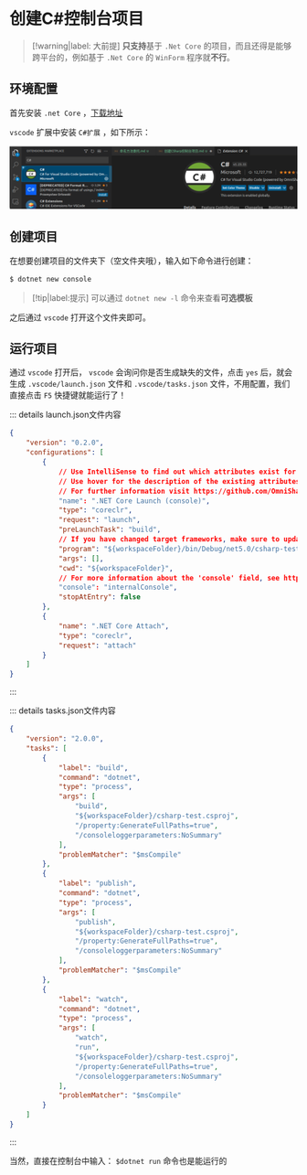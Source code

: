 # 创建C#控制台项目

> [!warning|label: 大前提]
> **只支持**基于 `.Net Core` 的项目，而且还得是能够跨平台的，例如基于 `.Net Core` 的 `WinForm` 程序就**不行**。

## 环境配置

首先安装 `.net Core` ，[下载地址](https://dotnet.microsoft.com/download)

`vscode` 扩展中安装 `C#扩展` ，如下所示：

![vscodeCSharp扩展](assets/images/vscodeCSharp扩展.png)

## 创建项目

在想要创建项目的文件夹下（空文件夹哦），输入如下命令进行创建：

```bash
$ dotnet new console
```

> [!tip|label:提示]
> 可以通过 `dotnet new -l` 命令来查看**可选模板**


之后通过 `vscode` 打开这个文件夹即可。

## 运行项目

通过 `vscode` 打开后， `vscode` 会询问你是否生成缺失的文件，点击 `yes` 后，就会生成 `.vscode/launch.json` 文件和 `.vscode/tasks.json` 文件，不用配置，我们直接点击 `F5` 快捷键就能运行了！

::: details launch.json文件内容

```json
{
    "version": "0.2.0",
    "configurations": [
        {
            // Use IntelliSense to find out which attributes exist for C# debugging
            // Use hover for the description of the existing attributes
            // For further information visit https://github.com/OmniSharp/omnisharp-vscode/blob/master/debugger-launchjson.md
            "name": ".NET Core Launch (console)",
            "type": "coreclr",
            "request": "launch",
            "preLaunchTask": "build",
            // If you have changed target frameworks, make sure to update the program path.
            "program": "${workspaceFolder}/bin/Debug/net5.0/csharp-test.dll",
            "args": [],
            "cwd": "${workspaceFolder}",
            // For more information about the 'console' field, see https://aka.ms/VSCode-CS-LaunchJson-Console
            "console": "internalConsole",
            "stopAtEntry": false
        },
        {
            "name": ".NET Core Attach",
            "type": "coreclr",
            "request": "attach"
        }
    ]
}
```

:::

::: details tasks.json文件内容

```json
{
    "version": "2.0.0",
    "tasks": [
        {
            "label": "build",
            "command": "dotnet",
            "type": "process",
            "args": [
                "build",
                "${workspaceFolder}/csharp-test.csproj",
                "/property:GenerateFullPaths=true",
                "/consoleloggerparameters:NoSummary"
            ],
            "problemMatcher": "$msCompile"
        },
        {
            "label": "publish",
            "command": "dotnet",
            "type": "process",
            "args": [
                "publish",
                "${workspaceFolder}/csharp-test.csproj",
                "/property:GenerateFullPaths=true",
                "/consoleloggerparameters:NoSummary"
            ],
            "problemMatcher": "$msCompile"
        },
        {
            "label": "watch",
            "command": "dotnet",
            "type": "process",
            "args": [
                "watch",
                "run",
                "${workspaceFolder}/csharp-test.csproj",
                "/property:GenerateFullPaths=true",
                "/consoleloggerparameters:NoSummary"
            ],
            "problemMatcher": "$msCompile"
        }
    ]
}
```

:::

当然，直接在控制台中输入： `$dotnet run` 命令也是能运行的
